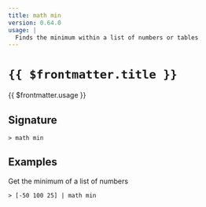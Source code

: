 ```yaml
---
title: math min
version: 0.64.0
usage: |
  Finds the minimum within a list of numbers or tables
---
```


# <code>{{ $frontmatter.title }}</code>

<div style='white-space: pre-wrap;'>{{ $frontmatter.usage }}</div>

## Signature

```> math min ```

## Examples

Get the minimum of a list of numbers
```shell
> [-50 100 25] | math min
```
